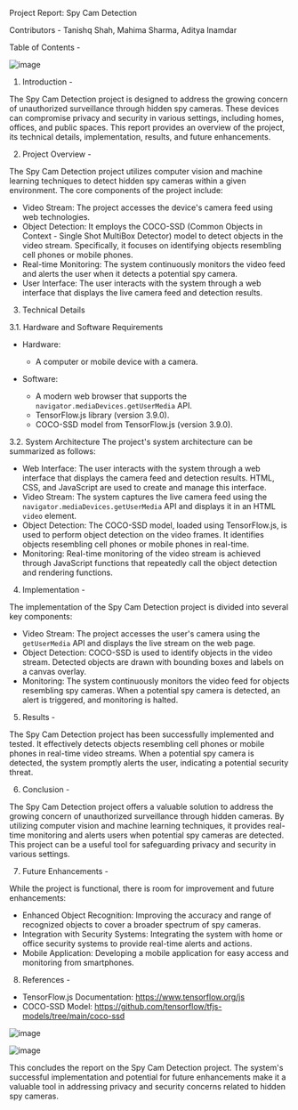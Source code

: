 Project Report: Spy Cam Detection

Contributors - Tanishq Shah, Mahima Sharma, Aditya Inamdar

Table of Contents -

![image](https://github.com/tanishq396/Spy_Cam_Detection/assets/65888542/8f32f81b-c61d-4c80-88cf-c6490962adeb)

1. Introduction -

The Spy Cam Detection project is designed to address the growing concern of unauthorized surveillance through hidden spy cameras. These devices can compromise privacy and security in various settings, including homes, offices, and public spaces. This report provides an overview of the project, its technical details, implementation, results, and future enhancements.

2. Project Overview -

The Spy Cam Detection project utilizes computer vision and machine learning techniques to detect hidden spy cameras within a given environment. The core components of the project include:

- Video Stream: The project accesses the device's camera feed using web technologies.
- Object Detection: It employs the COCO-SSD (Common Objects in Context - Single Shot MultiBox Detector) model to detect objects in the video stream. Specifically, it focuses on identifying objects resembling cell phones or mobile phones.
- Real-time Monitoring: The system continuously monitors the video feed and alerts the user when it detects a potential spy camera.
- User Interface: The user interacts with the system through a web interface that displays the live camera feed and detection results.

3. Technical Details

3.1. Hardware and Software Requirements

- Hardware:
  - A computer or mobile device with a camera.
 
- Software:
  - A modern web browser that supports the `navigator.mediaDevices.getUserMedia` API.
  - TensorFlow.js library (version 3.9.0).
  - COCO-SSD model from TensorFlow.js (version 3.9.0).

3.2. System Architecture
The project's system architecture can be summarized as follows:

- Web Interface: The user interacts with the system through a web interface that displays the camera feed and detection results. HTML, CSS, and JavaScript are used to create and manage this interface.
- Video Stream: The system captures the live camera feed using the `navigator.mediaDevices.getUserMedia` API and displays it in an HTML `video` element.
- Object Detection: The COCO-SSD model, loaded using TensorFlow.js, is used to perform object detection on the video frames. It identifies objects resembling cell phones or mobile phones in real-time.
- Monitoring: Real-time monitoring of the video stream is achieved through JavaScript functions that repeatedly call the object detection and rendering functions.

4. Implementation -

The implementation of the Spy Cam Detection project is divided into several key components:

- Video Stream: The project accesses the user's camera using the `getUserMedia` API and displays the live stream on the web page.
- Object Detection: COCO-SSD is used to identify objects in the video stream. Detected objects are drawn with bounding boxes and labels on a canvas overlay.
- Monitoring: The system continuously monitors the video feed for objects resembling spy cameras. When a potential spy camera is detected, an alert is triggered, and monitoring is halted.


5. Results -

The Spy Cam Detection project has been successfully implemented and tested. It effectively detects objects resembling cell phones or mobile phones in real-time video streams. When a potential spy camera is detected, the system promptly alerts the user, indicating a potential security threat.

6. Conclusion -

The Spy Cam Detection project offers a valuable solution to address the growing concern of unauthorized surveillance through hidden cameras. By utilizing computer vision and machine learning techniques, it provides real-time monitoring and alerts users when potential spy cameras are detected. This project can be a useful tool for safeguarding privacy and security in various settings.

7. Future Enhancements -

While the project is functional, there is room for improvement and future enhancements:

- Enhanced Object Recognition: Improving the accuracy and range of recognized objects to cover a broader spectrum of spy cameras.
- Integration with Security Systems: Integrating the system with home or office security systems to provide real-time alerts and actions.
- Mobile Application: Developing a mobile application for easy access and monitoring from smartphones.

8. References -

- TensorFlow.js Documentation: https://www.tensorflow.org/js
- COCO-SSD Model: https://github.com/tensorflow/tfjs-models/tree/main/coco-ssd

![image](https://github.com/tanishq396/Spy_Cam_Detection/assets/65888542/25b429eb-6a4b-4286-81f1-3d1895eb03e8)

![image](https://github.com/tanishq396/Spy_Cam_Detection/assets/65888542/3e573e72-e9d3-46a5-a7de-0ed522885484)

This concludes the report on the Spy Cam Detection project. The system's successful implementation and potential for future enhancements make it a valuable tool in addressing privacy and security concerns related to hidden spy cameras.


